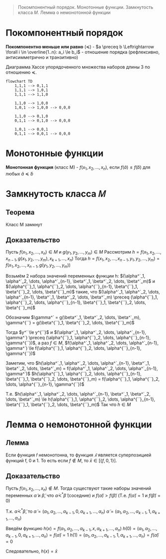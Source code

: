 > Покомпонентный порядок. Монотонные функции. Замкнутость класса 𝑀. Лемма о немонотонной функции

# Покомпонентный порядок
**Покомпонентно меньше или равно** ($\preceq$) - $a \preceq b \Leftrightarrow \forall i \in \overline{1..n}: a_i \le b_i$ - отношение порядка (рефлексивно, антисимметрично и транзитивно)

Диаграмма Хассе упорядоченного множества наборов длины 3 по отношению $\preceq$.
```mermaid
flowchart TD
    1,1,1 --> 0,1,1
	1,1,1 --> 1,0,1
	1,1,1 --> 1,1,0
	
	1,1,0 --> 1,0,0
	1,0,1 --> 1,0,0 --> 0,0,0
	
	1,1,0 --> 0,1,0
	0,1,1 --> 0,1,0 --> 0,0,0
	
	1,0,1 --> 0,0,1
	0,1,1 --> 0,0,1 --> 0,0,0
```

# Монотонные функции
**Монотонная функция** (класс М) - $f(x_1, x_2, \dots, x_n)$, если $f(\tilde a) \le f(\tilde b)$ для любых $\tilde a \preceq \tilde b$

# Замкнутость класса 𝑀
## Теорема
Класс M замкнут
## Доказательство
Пусть $f(x_1, x_2, \dots, x_n) \in M$ и $g(y_1, y_2, \dots, y_m) \in M$
Рассмотрим $h = f(x_1, x_2, \dots, x_{n-1}, g(x_1, y_2, \dots, y_m), x_{k+1}, \dots, x_n)$
Тогда $h = f(x_1, x_2, \dots, x_{n-1}, y_1, y_2, \dots, y_m) = f(x_1, x_2, \dots, x_{n-1}, g(y_1, y_2, \dots, y_m))$

Возьмём 2 набора значений переменных функции h: $(\alpha^`_1, \alpha^`_2, \dots, \alpha^`_{n-1}, \beta^`_1, \beta^`_2, \dots, \beta^`_m)$ и $(\alpha^{``}_1, \alpha^{``}_2, \dots, \alpha^{``}_{n-1}, \beta^{``}_1, \beta^{``}_2, \dots, \beta^{``}_m)$ такие, что $(\alpha^`_1, \alpha^`_2, \dots, \alpha^`_{n-1}, \beta^`_1, \beta^`_2, \dots, \beta^`_m) \preceq (\alpha^{``}_1, \alpha^{``}_2, \dots, \alpha^{``}_{n-1}, \beta^{``}_1, \beta^{``}_2, \dots, \beta^{``}_m)$

Обозначим $\gamma^` = g(\beta^`_1, \beta^`_2, \dots, \beta^`_m), \gamma^{``} = g(\beta^{``}_1, \beta^{``}_2, \dots, \beta^{``}_m)$

Тогда $y^` \le y^{``}$ и $(\alpha^`_1, \alpha^`_2, \dots, \alpha^`_{n-1}, \gamma^`) \preceq (\alpha^{``}_1, \alpha^{``}_2, \dots, \alpha^{``}_{n-1}, \gamma^{``})$, а раз $f \in M$, $f(\alpha^`_1, \alpha^`_2, \dots, \alpha^`_{n-1}, \gamma^`) \le f(\alpha^{``}_1, \alpha^{``}_2, \dots, \alpha^{``}_{n-1}, \gamma^{``})$

Заметим, что 
$h(\alpha^`_1, \alpha^`_2, \dots, \alpha^`_{n-1}, \beta^`_1, \beta^`_2, \dots, \beta^`_m) = f(\alpha^`_1, \alpha^`_2, \dots, \alpha^`_{n-1}, \gamma^`)$ 
$h(\alpha^{``}_1, \alpha^{``}_2, \dots, \alpha^{``}_{n-1}, \beta^{``}_1, \beta^{``}_2, \dots, \beta^{``}_m) = f(\alpha^{``}_1, \alpha^{``}_2, \dots, \alpha^{``}_{n-1}, \gamma^{``})$

Т.е. $h(\alpha^`_1, \alpha^`_2, \dots, \alpha^`_{n-1}, \beta^`_1, \beta^`_2, \dots, \beta^`_m) \le h(\alpha^{``}_1, \alpha^{``}_2, \dots, \alpha^{``}_{n-1}, \beta^{``}_1, \beta^{``}_2, \dots, \beta^{``}_m)$
Так что $h \in M$

# Лемма о немонотонной функции
## Лемма
Если функция 𝑓 немонотонна, то функция $\bar 𝑥$ является суперпозицией функций f, 0 и 1. То есть если $f \notin M$, то $\bar x \in [\{f, 0, 1\}]$.

## Доказательство
Пусть $f(x_1, x_2, \dots, x_n) \notin M$. Тогда существуют такие наборы значений переменных $\tilde\alpha$ и $\tilde\beta$, что $\tilde\alpha \prec^* \tilde\beta$ (соседние) и $f(\tilde\alpha) > f(\tilde\beta)$ (Т.е. $f(\tilde\alpha) = 1$ и $f(\tilde\beta) = 0$)

Т.к. $\tilde\alpha \prec^* \tilde\beta$, то 
$\tilde\alpha = (\alpha_1, \alpha_2, \dots, \alpha_{k-1}, 0, \alpha_{k+1}, \dots, \alpha_n)$
$\tilde\alpha = (\alpha_1, \alpha_2, \dots, \alpha_{k-1}, 1, \alpha_{k+1}, \dots, \alpha_n)$

Введём функцию $h(x) = f(\alpha_1, \alpha_2, \dots, \alpha_{k-1}, x, \alpha_{k+1}, \dots, \alpha_n)$
$h(0) = (\alpha_1, \alpha_2, \dots, \alpha_{k-1}, 0, \alpha_{k+1}, \dots, \alpha_n) = f(\tilde\alpha) = 1$
$h(1) = (\alpha_1, \alpha_2, \dots, \alpha_{k-1}, 1, \alpha_{k+1}, \dots, \alpha_n) = f(\tilde\alpha) = 0$

Следовательно, $h(x) = \bar x$